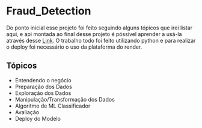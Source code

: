﻿# Fraud_Detection
Do ponto inicial esse projeto foi feito seguindo alguns tópicos que irei listar aqui, e api montada ao final desse projeto é póssivel aprender a usá-la através desse [Link](https://medium.com/@kakabuchweitz/minha-primeira-api-e-com-utilizá-la-7b86c9ac1489). O trabalho todo foi feito utilizando python e para realizar o deploy foi necessário o uso da plataforma do render.

## Tópicos 
- Entendendo o negócio
- Preparação dos Dados
- Exploração dos Dados
- Manipulação/Transformação dos Dados
- Algoritmo de ML Classificador
- Avaliação
- Deploy do Modelo

